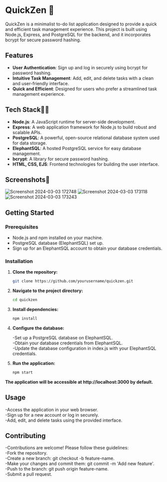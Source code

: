 # QuickZen 🧾

QuickZen is a minimalist to-do list application designed to provide a quick and efficient task management experience. This project is built using Node.js, Express, and PostgreSQL for the backend, and it incorporates bcrypt for secure password hashing.

## Features 

- **User Authentication**: Sign up and log in securely using bcrypt for password hashing.
- **Intuitive Task Management**: Add, edit, and delete tasks with a clean and user-friendly interface.
- **Quick and Efficient**: Designed for users who prefer a streamlined task management experience.

## Tech Stack👨‍💻

- **Node.js**: A JavaScript runtime for server-side development.
- **Express**: A web application framework for Node.js to build robust and scalable APIs.
- **PostgreSQL**: A powerful, open-source relational database system used for data storage.
- **ElephantSQL**: A hosted PostgreSQL service for easy database management.
- **bcrypt**: A library for secure password hashing.
- **HTML, CSS, EJS**: Frontend technologies for building the user interface.

## Screenshots📸

![Screenshot 2024-03-03 172748](https://github.com/abhaydixit07/QuickZen/assets/120455759/178b6573-6611-40be-8351-59b9ac72187a)
![Screenshot 2024-03-03 173118](https://github.com/abhaydixit07/QuickZen/assets/120455759/b27d5f72-b60f-4f32-886e-c508cca060f4)
![Screenshot 2024-03-03 173243](https://github.com/abhaydixit07/QuickZen/assets/120455759/05614272-b2a9-491e-aeb4-2907fe069f0a)


## Getting Started

### Prerequisites

- Node.js and npm installed on your machine.
- PostgreSQL database (ElephantSQL) set up.
- Sign up for an ElephantSQL account to obtain your database credentials.

### Installation

1. **Clone the repository:**

   ```bash
   git clone https://github.com/yourusername/quickzen.git
2. **Navigate to the project directory:**

   ```bash
   cd quickzen
3. **Install dependencies:**
   ```bash
   npm install

4. **Configure the database:**

   -Set up a PostgreSQL database on ElephantSQL.  
   -Obtain your database credentials from ElephantSQL.  
   -Update the database configuration in index.js with your ElephantSQL credentials.  

5. **Run the application:**
   ```bash
   npm start

**The application will be accessible at http://localhost:3000 by default.**

## Usage
   -Access the application in your web browser.  
   -Sign up for a new account or log in securely.  
   -Add, edit, and delete tasks using the provided interface.  
## Contributing
   -Contributions are welcome! Please follow these guidelines:  
   -Fork the repository.  
   -Create a new branch: git checkout -b feature-name.  
   -Make your changes and commit them: git commit -m 'Add new feature'.  
   -Push to the branch: git push origin feature-name.  
   -Submit a pull request.  

